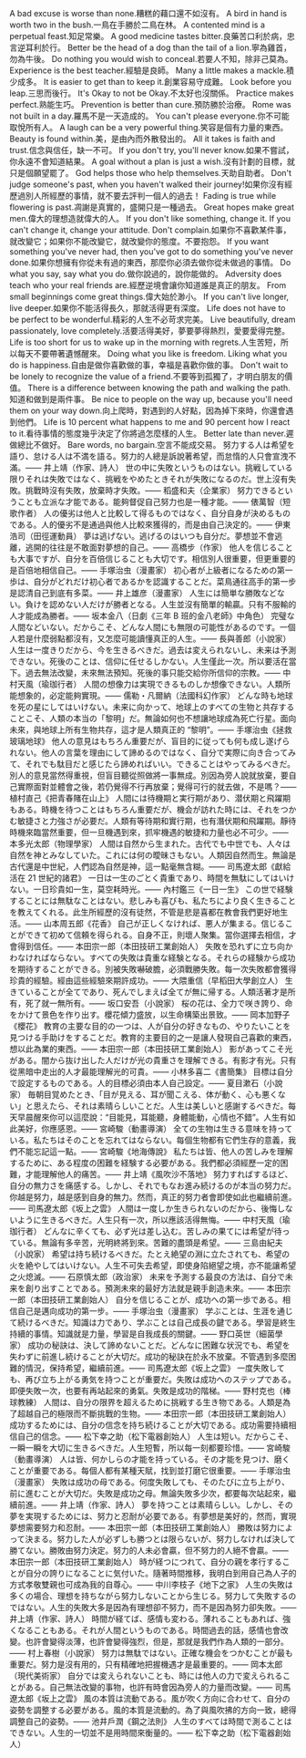 A bad excuse is worse than none.糟糕的藉口還不如沒有。
A bird in hand is worth two in the bush.一鳥在手勝於二鳥在林。
A contented mind is a perpetual feast.知足常樂。
A good medicine tastes bitter.良藥苦口利於病，忠言逆耳利於行。
Better be the head of a dog than the tail of a lion.寧為雞首，勿為牛後。
Do nothing you would wish to conceal.若要人不知，除非己莫為。
Experience is the best teacher.經驗是良師。
Many a little makes a mackle.積少成多。
It is easier to get than to keep it.創業容易守成難。
Look before you leap.三思而後行。
It's Okay to not be Okay.不太好也沒關係。
Practice makes perfect.熟能生巧。
Prevention is better than cure.預防勝於治療。
Rome was not built in a day.羅馬不是一天造成的。
You can't please everyone.你不可能取悅所有人。
A laugh can be a very powerful thing.笑容是個有力量的東西。
Beauty is found within.美，是由內而外散發出的。
All it takes is faith and trust.信念與信任，缺一不可。
If you don't try, you'll never know.如果不嘗試，你永遠不會知道結果。
A goal without a plan is just a wish.沒有計劃的目標，就只是個願望罷了。
God helps those who help themselves.天助自助者。
Don't judge someone's past, when you haven't walked their journey!如果你沒有經歷過別人所經歷的事情，就不要去評判一個人的過去！
Fading is true while flowering is past.凋謝是真實的，盛開只是一種過去。
Great hopes make great men.偉大的理想造就偉大的人。
If you don't like something, change it. If you can't change it, change your attitude. Don't complain.如果你不喜歡某件事，就改變它；如果你不能改變它，就改變你的態度。不要抱怨。
If you want something you've never had, then you've got to do something you've never done.如果你想擁有你從未有過的東西，那麼你必須去做你從未做過的事情。
Do what you say, say what you do.做你說過的，說你能做的。
Adversity does teach who your real friends are.經歷逆境會讓你知道誰是真正的朋友。
From small beginnings come great things.偉大始於渺小。
If you can't live longer, live deeper.如果你不能活得長久，那就活得更有深度。
Life does not have to be perfect to be wonderful.精彩的人生不必苛求完美。
Live beautifully, dream passionately, love completely.活要活得美好，夢要夢得熱烈，愛要愛得完整。
Life is too short for us to wake up in the morning with regrets.人生苦短，所以每天不要帶著遺憾醒來。
Doing what you like is freedom. Liking what you do is happiness.自由是做你喜歡做的事，幸福是喜歡你做的事。
Don't wait to be lonely to recognize the value of a friend.不要等到孤獨了，才明白朋友的價值。
There is a difference between knowing the path and walking the path.知道和做到是兩件事。
Be nice to people on the way up, because you'll need them on your way down.向上爬時，對遇到的人好點，因為掉下來時，你還會遇到他們。
Life is 10 percent what happens to me and 90 percent how I react to it.看待事情的態度幾乎決定了你將過怎麼樣的人生。
Better late than never.遲做總比不做好。
Bare words, no bargain.空言不能成交易。
努力する人は希望を語り、怠ける人は不満を語る。努力的人總是訴說著希望，而怠惰的人只會宣洩不滿。—— 井上靖（作家、詩人）
世の中に失敗というものはない。挑戦している限りそれは失敗ではなく、挑戦をやめたときそれが失敗になるのだ。世上沒有失敗。挑戰時沒有失敗，放棄時才失敗。—— 稻盛和夫（企業家）
努力できるということも立派な才能である。能夠督促自己努力也是一種才能。—— 俵萬智（短歌作者）
人の優劣は他人と比較して得るものではなく、自分自身が決めるものである。人的優劣不是通過與他人比較來獲得的，而是由自己決定的。—— 伊東浩司（田徑運動員）
夢は逃げない。逃げるのはいつも自分だ。夢想並不會逃離，逃開的往往是不敢面對夢想的自己。—— 高橋步（作家）
他人を信じることも大事ですが、自分を百倍信じることも大切です。相信別人很重要，但更重要的是百倍地相信自己。—— 手塚治虫（漫畫家）
初心者が上級者になるための第一歩は、自分がどれだけ初心者であるかを認識することだ。菜鳥通往高手的第一步是認清自己到底有多菜。—— 井上雄彦（漫畫家）
人生には簡単な勝敗などない。負けを認めない人だけが勝者となる。人生並沒有簡單的輸贏。只有不服輸的人才能成為勝者。—— 坂本金八（日劇《三年 B 班的金八老師》中角色）
完璧な人間などいない。だからこそ、どんな人間にも無限の可能性があるのです。一個人若是什麼弱點都沒有，又怎麼可能讀懂真正的人生。—— 長與善郎（小說家）
人生は一度きりだから、今を生きるべきだ。過去は変えられないし、未来は予測できない。死後のことは、信仰に任せるしかない。人生僅此一次。所以要活在當下。過去無法改變，未來無法預知。死後的事只能交給你所信仰的宗教。—— 中村天風（瑜珈行者）
人間の想像力は実現できるものしか想像できない。人類所能想象的，必定能夠實現。—— 儒勒・凡爾納（法國科幻作家）
どんな時も地球を死の星にしてはいけない。未来に向かって、地球上のすべての生物と共存することこそ、人類の本当の「黎明」だ。無論如何也不想讓地球成為死亡行星。面向未來，與地球上所有生物共存，這才是人類真正的 “黎明”。—— 手塚治虫《拯救玻璃地球》
他人の意見はもちろん重要だが、盲目的に従っても何も成し遂げられない。他人の言葉を理由にして諦めるのではなく、自分で実際に向き合ってみて、それでも駄目だと感じたら諦めればいい。できることはやってみるべきだ。別人的意見當然得重視，但盲目聽從照做將一事無成。別因為旁人說就放棄，要自己實際面對並體會之後，若仍覺得不行再放棄；覺得可行的就去做，不是嗎？—— 植村直己《把青春賭在山上》
人間には待機期と実行期があり、潜伏期と飛躍期もある。時機を待つことはもちろん重要だが、機会が訪れた時には、それをつかむ敏捷さと力強さが必要だ。人類有等待期和實行期，也有潛伏期和飛躍期。靜待時機來臨當然重要，但一旦機遇到來，抓牢機遇的敏捷和力量也必不可少。—— 本多光太郎（物理學家）
人間は自然から生まれた。古代でも中世でも、人々は自然を神とみなしていた。これには何の曖昧さもない。人類因自然而生。無論是古代還是中世紀，人們認為自然是神，這一點毫無含糊。—— 司馬遼太郎《獻給活在 21 世紀的諸君》
一日は一生のごとく貴重であり、時間を無駄にしてはいけない。一日珍貴如一生，莫空耗時光。—— 內村鑑三《一日一生》
この世で経験することには無駄なことはない。悲しみも喜びも、私たちにより良く生きることを教えてくれる。此生所經歷的沒有徒然，不管是悲是喜都在教會我們更好地生活。—— 山本周五郎《花香》
自己が正しくなければ、悪人が集まる。信じることができて初めて信頼を得られる。自身不正，則壞人聚集。當你選擇去相信，才會得到信任。—— 本田宗一郎（本田技研工業創始人）
失敗を恐れずに立ち向かわなければならない。すべての失敗は貴重な経験となる。それらの経験から成功を期待することができる。別被失敗嚇破膽，必須戰勝失敗。每一次失敗都會獲得珍貴的經驗。經由這些經驗來期許成功。—— 大隈重信（早稻田大學創立人）
生きていることが全てであり、死んでしまえば全てが無に帰する。人類活著才是所有，死了就一無所有。—— 坂口安吾（小說家）
桜の花は、全力で咲き誇り、命をかけて景色を作り出す。櫻花傾力盛放，以生命構築出景致。—— 岡本加野子《櫻花》
教育の主要な目的の一つは、人が自分の好きなもの、やりたいことを見つける手助けをすることだ。教育的主要目的之一是讓人發現自己喜歡的東西，想以此為業的東西。—— 本田宗一郎（本田技研工業創始人）
影があってこそ光がある。闇から抜け出した人だけが光の貴重さを理解できる。有影才有光。只有從黑暗中走出的人才最能理解光的可貴。—— 小林多喜二《書簡集》
目標は自分で設定するものである。人的目標必須由本人自己設定。—— 夏目漱石（小說家）
毎朝目覚めたとき、「目が見える、耳が聞こえる、体が動く、心も悪くない」と思えたら、それは素晴らしいことだ。人生は美しいと感謝するべきだ。每天早晨醒來你可以這麼說：“目能見，耳能聽，身體能動，心情也不錯”。人生有如此美好，你應感恩。—— 宮崎駿（動畫導演）
全ての生物は生きる意味を持っている。私たちはそのことを忘れてはならない。每個生物都有它們生存的意義，我們不能忘記這一點。—— 宮崎駿《地海傳說》
私たちは皆、他人の苦しみを理解するために、ある程度の困難を経験する必要がある。我們都必須經歷一定的困難，才能理解他人的痛苦。—— 井上靖《風吹沙不落地》
努力すればするほど、自分の無力さを痛感する。しかし、それでもなお進み続けるのが本当の努力だ。你越是努力，越是感到自身的無力。然而，真正的努力者會即使如此也繼續前進。—— 司馬遼太郎《坂上之雲》
人間は一度しか生きられないのだから、後悔しないように生きるべきだ。人生只有一次，所以應該活得無悔。—— 中村天風（瑜珈行者）
どんなに辛くても、必ず光は差し込む。苦しみの果てには希望が待っている。無論有多辛苦，光明終將到來。苦難的盡頭是希望。—— 三島由紀夫（小說家）
希望は持ち続けるべきだ。たとえ絶望の淵に立たされても、希望の火を絶やしてはいけない。人生不可失去希望，即使身陷絕望之境，亦不能讓希望之火熄滅。—— 石原慎太郎（政治家）
未来を予測する最良の方法は、自分で未来を創り出すことである。預測未來的最好方法就是親手創造未來。—— 本田宗一郎（本田技研工業創始人）
自分を信じることが、成功への第一歩である。相信自己是邁向成功的第一步。—— 手塚治虫（漫畫家）
学ぶことは、生涯を通じて続けるべきだ。知識は力であり、学ぶことは自己成長の鍵である。學習是終生持續的事情。知識就是力量，學習是自我成長的關鍵。—— 野口英世（細菌學家）
成功の秘訣は、決して諦めないことだ。どんなに困難な状況でも、希望を失わずに前進し続けることが大切だ。成功的秘訣在於永不放棄。不管遇到多麼困難的情況，保持希望，繼續前進。—— 司馬遼太郎《坂上之雲》
一度失敗しても、再び立ち上がる勇気を持つことが重要だ。失敗は成功へのステップである。即便失敗一次，也要有再站起來的勇氣。失敗是成功的階梯。—— 野村克也（棒球教練）
人間は、自分の限界を超えるために挑戦する生き物である。人類是為了超越自己的極限而不斷挑戰的生物。—— 本田宗一郎（本田技研工業創始人）
成功するためには、自分の信念を持ち続けることが大切である。成功需要持續相信自己的信念。—— 松下幸之助（松下電器創始人）
人生は短い。だからこそ、一瞬一瞬を大切に生きるべきだ。人生短暫，所以每一刻都要珍惜。—— 宮崎駿（動畫導演）
人は皆、何かしらの才能を持っている。その才能を見つけ、磨くことが重要である。每個人都有某種天賦，找到並打磨它很重要。—— 手塚治虫（漫畫家）
失敗は成功の母である。何度失敗しても、そのたびに立ち上がり、前に進むことが大切だ。失敗是成功之母。無論失敗多少次，都要每次站起來，繼續前進。—— 井上靖（作家、詩人）
夢を持つことは素晴らしい。しかし、その夢を実現するためには、努力と忍耐が必要である。有夢想是美好的，然而，實現夢想需要努力和忍耐。—— 本田宗一郎（本田技研工業創始人）
勝敗は努力によって決まる。努力した人が必ずしも勝つとは限らないが、努力しなければ決して勝てない。勝敗由努力決定。努力的人未必會贏，但不努力的人絕不會贏。—— 本田宗一郎（本田技研工業創始人）
時が経つにつれて、自分の親を孝行することが自分の誇りになることに気付いた。隨著時間推移，我明白到用自己為人子的方式孝敬雙親也可成為我的自尊心。—— 中川李枝子《地下之家》
人生の失敗は多くの場合、理想を持ちながら努力しないことから生じる。努力して失敗するのではない。人生的失敗大多是因為有理想卻不努力，而不是因為努力卻失敗。—— 井上靖（作家、詩人）
時間が経てば、感情も変わる。薄れることもあれば、強くなることもある。それが人間というものである。時間過去的話，感情也會改變。也許會變得淡薄，也許會變得強烈，但是，那就是我們作為人類的一部分。—— 村上春樹（小說家）
努力は無駄ではない。正確な機会をつかむことが最も重要だ。努力是沒有用的，只有精確地把握機遇才是最重要的。—— 岡本太郎（現代美術家）
自分では変えられないことも、時には他人の力で変えられることがある。自己無法改變的事物，也許有時會因為旁人的力量而改變。—— 司馬遼太郎《坂上之雲》
風の本質は流動である。風が吹く方向に合わせて、自分の姿勢を調整する必要がある。風的本質是流動的。為了與風吹拂的方向一致，總得調整自己的姿勢。—— 池井戶潤《鋼之法則》
人生のすべては時間で測ることはできない。人生的一切並不是用時間來衡量的。—— 松下幸之助（松下電器創始人）